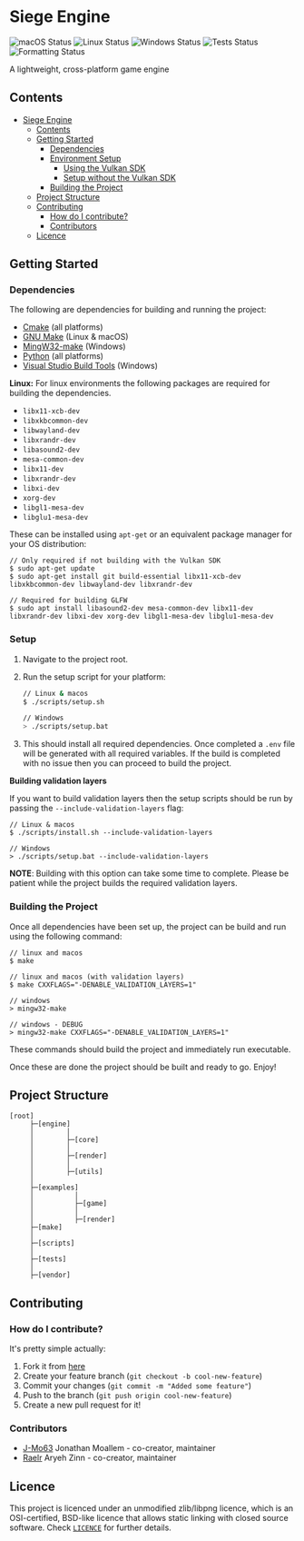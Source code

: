 # Siege Engine
![macOS Status](../../workflows/macOS/badge.svg)
![Linux Status](../../workflows/Ubuntu/badge.svg)
![Windows Status](../../workflows/Windows/badge.svg)
![Tests Status](../../workflows/Tests/badge.svg)
![Formatting Status](../../workflows/Formatting/badge.svg)

A lightweight, cross-platform game engine

## Contents

- [Siege Engine](#siege-engine)
    - [Contents](#contents)
    - [Getting Started](#getting-started)
        - [Dependencies](#dependencies)
        - [Environment Setup](#environment-setup)
            - [Using the Vulkan SDK](#using-the-vulkan-sdk)
            - [Setup without the Vulkan SDK](#setup-without-the-vulkan-sdk)
        - [Building the Project](#building-the-project)
    - [Project Structure](#project-structure)
    - [Contributing](#contributing)
        - [How do I contribute?](#how-do-i-contribute)
        - [Contributors](#contributors)
    - [Licence](#licence)

## Getting Started

### Dependencies

The following are dependencies for building and running the project:

- [Cmake](https://cmake.org/) (all platforms)
- [GNU Make](https://www.gnu.org/software/make/) (Linux & macOS)
- [MingW32-make](https://www.mingw-w64.org/) (Windows)
- [Python](https://www.python.org/) (all platforms)
- [Visual Studio Build Tools](https://visualstudio.microsoft.com/downloads/) (Windows)

**Linux:** For linux environments the following packages are required for building the dependencies.

- `libx11-xcb-dev`
- `libxkbcommon-dev`
- `libwayland-dev`
- `libxrandr-dev`
- `libasound2-dev`
- `mesa-common-dev`
- `libx11-dev`
- `libxrandr-dev`
- `libxi-dev`
- `xorg-dev`
- `libgl1-mesa-dev`
- `libglu1-mesa-dev`

These can be installed using `apt-get` or an equivalent package manager for your OS distribution:

```
// Only required if not building with the Vulkan SDK
$ sudo apt-get update
$ sudo apt-get install git build-essential libx11-xcb-dev libxkbcommon-dev libwayland-dev libxrandr-dev

// Required for building GLFW
$ sudo apt install libasound2-dev mesa-common-dev libx11-dev libxrandr-dev libxi-dev xorg-dev libgl1-mesa-dev libglu1-mesa-dev
```

### Setup

1. Navigate to the project root.
2. Run the setup script for your platform:

   ```bash
   // Linux & macos
   $ ./scripts/setup.sh

   // Windows
   > ./scripts/setup.bat
   ```

3. This should install all required dependencies. Once completed a `.env` file will be generated with all required variables. If the build is completed with no issue then you can proceed to build the project.

**Building validation layers**

If you want to build validation layers then the setup scripts should be run by passing the `--include-validation-layers` flag:

```
// Linux & macos
$ ./scripts/install.sh --include-validation-layers

// Windows
> ./scripts/setup.bat --include-validation-layers
```

**NOTE**: Building with this option can take some time to complete. Please be patient while the project builds the required validation layers.

### Building the Project

Once all dependencies have been set up, the project can be build and run using the following command:

```
// linux and macos
$ make

// linux and macos (with validation layers)
$ make CXXFLAGS="-DENABLE_VALIDATION_LAYERS=1"

// windows
> mingw32-make

// windows - DEBUG
> mingw32-make CXXFLAGS="-DENABLE_VALIDATION_LAYERS=1"
```

These commands should build the project and immediately run executable.

Once these are done the project should be built and ready to go. Enjoy!

## Project Structure

```
[root]
     ├─[engine]
     │        │
     │        ├─[core]
     │        │
     │        ├─[render]
     │        │
     │        ├─[utils]
     │
     ├─[examples]
     │          │
     │          ├─[game]
     │          │      
     │          ├─[render]
     ├─[make]
     │
     ├─[scripts]
     │
     ├─[tests]
     │
     ├─[vendor]
```

## Contributing

### How do I contribute?

It's pretty simple actually:

1. Fork it from [here](https://github.com/CapsCollective/siege-engine/fork)
2. Create your feature branch (`git checkout -b cool-new-feature`)
3. Commit your changes (`git commit -m "Added some feature"`)
4. Push to the branch (`git push origin cool-new-feature`)
5. Create a new pull request for it!

### Contributors

- [J-Mo63](https://github.com/J-Mo63) Jonathan Moallem - co-creator, maintainer
- [Raelr](https://github.com/Raelr) Aryeh Zinn - co-creator, maintainer

## Licence

This project is licenced under an unmodified zlib/libpng licence, which is an OSI-certified, BSD-like licence that allows static linking with closed source software. Check [`LICENCE`](LICENSE) for further details.